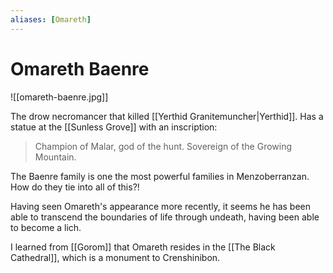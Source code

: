 ```yaml
---
aliases: [Omareth]
---
```

# Omareth Baenre
![[omareth-baenre.jpg]]

The drow necromancer that killed [[Yerthid Granitemuncher|Yerthid]]. Has a statue at the [[Sunless Grove]] with an inscription:

> Champion of Malar, god of the hunt. Sovereign of the Growing Mountain.

The Baenre family is one the most powerful families in Menzoberranzan. How do they tie into all of this?!

Having seen Omareth's appearance more recently, it seems he has been able to transcend the boundaries of life through undeath, having been able to become a lich.

I learned from [[Gorom]] that Omareth resides in the [[The Black Cathedral]], which is a monument to Crenshinibon.